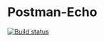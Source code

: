 # Postman-Echo
[![Build status](https://ci.appveyor.com/api/projects/status/v0aajend5w5n7njb?svg=true)](https://ci.appveyor.com/project/Berger097/postman-echo)

